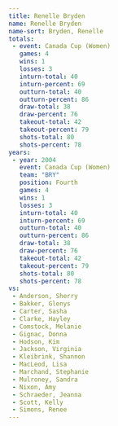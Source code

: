 ```yaml
---
title: Renelle Bryden
name: Renelle Bryden
name-sort: Bryden, Renelle
totals:
 - event: Canada Cup (Women)
   games: 4
   wins: 1
   losses: 3
   inturn-total: 40
   inturn-percent: 69
   outturn-total: 40
   outturn-percent: 86
   draw-total: 38
   draw-percent: 76
   takeout-total: 42
   takeout-percent: 79
   shots-total: 80
   shots-percent: 78
years:
 - year: 2004
   event: Canada Cup (Women)
   team: "BRY"
   position: Fourth
   games: 4
   wins: 1
   losses: 3
   inturn-total: 40
   inturn-percent: 69
   outturn-total: 40
   outturn-percent: 86
   draw-total: 38
   draw-percent: 76
   takeout-total: 42
   takeout-percent: 79
   shots-total: 80
   shots-percent: 78
vs:
 - Anderson, Sherry
 - Bakker, Glenys
 - Carter, Sasha
 - Clarke, Hayley
 - Comstock, Melanie
 - Gignac, Donna
 - Hodson, Kim
 - Jackson, Virginia
 - Kleibrink, Shannon
 - MacLeod, Lisa
 - Marchand, Stephanie
 - Mulroney, Sandra
 - Nixon, Amy
 - Schraeder, Jeanna
 - Scott, Kelly
 - Simons, Renee
---
```

